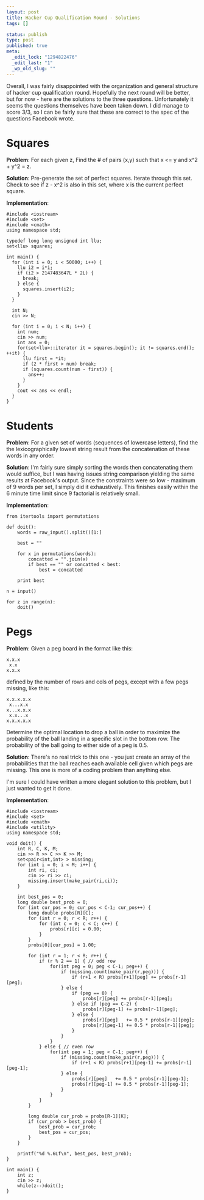 ```yaml
---
layout: post
title: Hacker Cup Qualification Round - Solutions
tags: []

status: publish
type: post
published: true
meta:
  _edit_lock: "1294822476"
  _edit_last: "1"
  _wp_old_slug: ""
---
```

Overall, I was fairly disappointed with the organization and general structure of hacker cup qualification round. Hopefully the next round will be better, but for now - here are the solutions to the three questions. Unfortunately it seems the questions themselves have been taken down. I did manage to score 3/3, so I can be fairly sure that these are correct to the spec of the questions Facebook wrote.

Squares
=====

**Problem**: For each given z,  Find the # of pairs (x,y) such that x <= y and x^2 + y^2 = z.

**Solution**: Pre-generate the set of perfect squares. Iterate through this set. Check to see if z - x^2 is also in this set, where x is the current perfect square.

**Implementation**:

    #include <iostream>
    #include <set>
    #include <cmath>
    using namespace std;

    typedef long long unsigned int llu;
    set<llu> squares;

    int main() {
      for (int i = 0; i < 50000; i++) {
        llu i2 = i*i;
        if (i2 > 2147483647L * 2L) {
          break;
        } else {
          squares.insert(i2);
        }
      }

      int N;
      cin >> N;

      for (int i = 0; i < N; i++) {
        int num;
        cin >> num;
        int ans = 0;
        for(set<llu>::iterator it = squares.begin(); it != squares.end(); ++it) {
          llu first = *it;
          if (2 * first > num) break;
          if (squares.count(num - first)) {
            ans++;
          }
        }
        cout << ans << endl;
      }
    }

Students
======

**Problem**: For a given set of words (sequences of lowercase letters), find the the lexicographically lowest string result from the concatenation of these words in any order.

**Solution**: I'm fairly sure simply sorting the words then concatenating them would suffice, but I was having issues string comparison yielding the same results at Facebook's output. Since the constraints were so low - maximum of 9 words per set, I simply did it exhaustively. This finishes easily within the 6 minute time limit since 9 factorial is relatively small.

**Implementation**:

    from itertools import permutations

    def doit():
        words = raw_input().split()[1:]

        best = ""

        for x in permutations(words):
            concatted = "".join(x)
            if best == "" or concatted < best:
                best = concatted

        print best

    n = input()

    for z in range(n):
        doit()

Pegs
===

**Problem**: Given a peg board in the format like this:

    x.x.x
     x.x
    x.x.x

defined by the number of rows and cols of pegs, except with a few pegs missing, like this:

    x.x.x.x.x
     x...x.x
    x...x.x.x
     x.x...x
    x.x.x.x.x

Determine the optimal location to drop a ball in order to maximize the probability of the ball landing in a specific slot in the bottom row. The probability of the ball going to either side of a peg is 0.5.

**Solution**: There's no real trick to this one - you just create an array of the probabilities that the ball reaches each available cell given which pegs are missing. This one is more of a coding problem than anything else.

I'm sure I could have written a more elegant solution to this problem, but I just wanted to get it done.

**Implementation**:


    #include <iostream>
    #include <set>
    #include <cmath>
    #include <utility>
    using namespace std;

    void doit() {
        int R, C, K, M;
        cin >> R >> C >> K >> M;
        set<pair<int,int> > missing;
        for (int i = 0; i < M; i++) {
            int ri, ci;
            cin >> ri >> ci;
            missing.insert(make_pair(ri,ci));
        }

        int best_pos = 0;
        long double best_prob = 0;
        for (int cur_pos = 0; cur_pos < C-1; cur_pos++) {
            long double probs[R][C];
            for (int r = 0; r < R; r++) {
                for (int c = 0; c < C; c++) {
                    probs[r][c] = 0.00;
                }
            }
            probs[0][cur_pos] = 1.00;

            for (int r = 1; r < R; r++) {
                if (r % 2 == 1) { // odd row
                    for(int peg = 0; peg < C-1; peg++) {
                        if (missing.count(make_pair(r,peg))) {
                            if (r+1 < R) probs[r+1][peg] += probs[r-1][peg];
                        } else {
                            if (peg == 0) {
                                probs[r][peg] += probs[r-1][peg];
                            } else if (peg == C-2) {
                                probs[r][peg-1] += probs[r-1][peg];
                            } else {
                                probs[r][peg]   += 0.5 * probs[r-1][peg];
                                probs[r][peg-1] += 0.5 * probs[r-1][peg];
                            }
                        }
                    }
                } else { // even row
                    for(int peg = 1; peg < C-1; peg++) {
                        if (missing.count(make_pair(r,peg))) {
                            if (r+1 < R) probs[r+1][peg-1] += probs[r-1][peg-1];
                        } else {
                            probs[r][peg]   += 0.5 * probs[r-1][peg-1];
                            probs[r][peg-1] += 0.5 * probs[r-1][peg-1];
                        }
                    }
                }
            }

            long double cur_prob = probs[R-1][K];
            if (cur_prob > best_prob) {
                best_prob = cur_prob;
                best_pos = cur_pos;
            }
        }

        printf("%d %.6Lf\n", best_pos, best_prob);
    }

    int main() {
        int z;
        cin >> z;
        while(z--)doit();
    }
